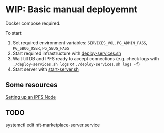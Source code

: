 # WIP: Basic manual deployemnt

Docker compose required.

To start:

1. Set required environment variables: `SERVICES_VOL`, `PG_ADMIN_PASS`, `PG_SBUG_USER`, `PG_SBUG_PASS`
2. Start required infrastructure with [deploy-services.sh](./deploy-services.sh)
3. Wait till DB and IPFS ready to accept connections (e.g. check logs with `./deploy-services.sh logs` or `./deploy-services.sh logs -f`)
4. Start server with [start-server.sh](./start-server.sh)

## Some resources

[Setting up an IPFS Node](https://willschenk.com/articles/2019/setting_up_an_ipfs_node/)


## TODO 
systemctl edit nft-marketplace-server.service